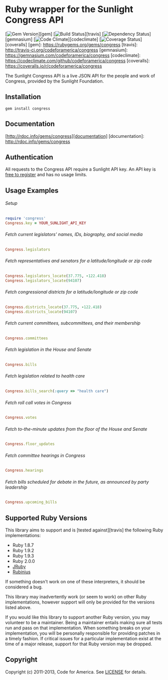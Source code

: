 # Ruby wrapper for the Sunlight Congress API

[![Gem Version](https://badge.fury.io/rb/congress.png)][gem]
[![Build Status](https://secure.travis-ci.org/codeforamerica/congress.png)][travis]
[![Dependency Status](https://gemnasium.com/codeforamerica/congress.png?travis)][gemnasium]
[![Code Climate](https://codeclimate.com/github/codeforamerica/congress.png)][codeclimate]
[![Coverage Status](https://coveralls.io/repos/codeforamerica/congress/badge.png?branch=master)][coveralls]
[gem]: https://rubygems.org/gems/congress
[travis]: http://travis-ci.org/codeforamerica/congress
[gemnasium]: https://gemnasium.com/codeforamerica/congress
[codeclimate]: https://codeclimate.com/github/codeforamerica/congress
[coveralls]: https://coveralls.io/r/codeforamerica/congress

The Sunlight Congress API is a live JSON API for the people and work of
Congress, provided by the Sunlight Foundation.

## Installation
    gem install congress

## Documentation
[http://rdoc.info/gems/congress][documentation]
[documentation]: http://rdoc.info/gems/congress

## Authentication

All requests to the Congress API require a Sunlight API key. An API key is
[free to register][register] and has no usage limits.

[register]: http://services.sunlightlabs.com/accounts/register/

## Usage Examples

###### Setup
```ruby
require 'congress'
Congress.key = YOUR_SUNLIGHT_API_KEY
```

###### Fetch current legislators' names, IDs, biography, and social media
```ruby
Congress.legislators
```

###### Fetch representatives and senators for a latitude/longitude or zip code
```ruby
Congress.legislators_locate(37.775, -122.418)
Congress.legislators_locate(94107)
```

###### Fetch congressional districts for a latitude/longitude or zip code
```ruby
Congress.districts_locate(37.775, -122.418)
Congress.districts_locate(94107)
```

###### Fetch current committees, subcommittees, and their membership
```ruby
Congress.committees
```

###### Fetch legislation in the House and Senate
```ruby
Congress.bills
```

###### Fetch legislation related to health care
```ruby
Congress.bills_search(:query => "health care")
```

###### Fetch roll call votes in Congress
```ruby
Congress.votes
```

###### Fetch to-the-minute updates from the floor of the House and Senate
```ruby
Congress.floor_updates
```

###### Fetch committee hearings in Congress
```ruby
Congress.hearings
```

###### Fetch bills scheduled for debate in the future, as announced by party leadership
```ruby
Congress.upcoming_bills
```

## Supported Ruby Versions
This library aims to support and is [tested against][travis] the following Ruby
implementations:

* Ruby 1.8.7
* Ruby 1.9.2
* Ruby 1.9.3
* Ruby 2.0.0
* [JRuby][]
* [Rubinius][]

[jruby]: http://www.jruby.org/
[rubinius]: http://rubini.us/

If something doesn't work on one of these interpreters, it should be considered
a bug.

This library may inadvertently work (or seem to work) on other Ruby
implementations, however support will only be provided for the versions listed
above.

If you would like this library to support another Ruby version, you may
volunteer to be a maintainer. Being a maintainer entails making sure all tests
run and pass on that implementation. When something breaks on your
implementation, you will be personally responsible for providing patches in a
timely fashion. If critical issues for a particular implementation exist at the
time of a major release, support for that Ruby version may be dropped.

## Copyright
Copyright (c) 2011-2013, Code for America. See [LICENSE][] for details.

[license]: https://github.com/codeforamerica/congress/blob/master/LICENSE.md
